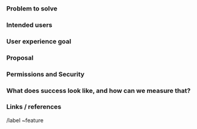 <!--
Issues are public, and therefore should not contain confidential information.
-->

<!--
The first four sections are strongly recommended:
- Problem to solve
- Intended users
- User experience goal
- Proposal

The rest of the sections can be filled out during the problem validation or
breakdown phase.

However, keep in mind that providing complete and relevant information early
helps our product team validate the problem and start working on a solution.
-->

### Problem to solve

<!--
What problem do we solve?
Try to define the who/what/why of the opportunity as a user story.
For example, "As a (who), I want (what), so I can (why/value)."
-->

### Intended users

<!--
Who will use this feature? If known, include any of the following:
- types of users/roles (e.g. Developer)
- specific company roles (e.g. Release Manager).
It's okay to write "Unknown" and fill this field in later.
-->

### User experience goal

<!--
What is the single user experience workflow this problem addresses?
For example: "The user should be able to use the UI/API to <perform a specific task>"
-->


### Proposal

<!--
How are we going to solve the problem?
-->

### Permissions and Security

<!--
What permissions are required to perform the described actions?
Are they consistent with the existing permissions as documented for users,
groups, organizations as appropriate?

Is the proposed behavior consistent between the UI, API,
and other access methods?
-->

### What does success look like, and how can we measure that?

<!--
Define both the success metrics and acceptance criteria.

Note that success metrics indicate the desired business outcomes,
while acceptance criteria indicate when the solution is working correctly.
-->

### Links / references

/label ~feature
